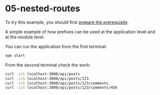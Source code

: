 # 05-nested-routes

To try this example, you should first [prepare the prerequisite][1].

A simple example of how prefixes can be used at the application level and at the module level.

You can run the application from the first terminal:

```bash
npm start
```

From the second terminal check the work:

```bash
curl -isS localhost:3000/api/posts
curl -isS localhost:3000/api/posts/123
curl -isS localhost:3000/api/posts/123/comments
curl -isS localhost:3000/api/posts/123/comments/456
```

[1]: /examples/prerequisite
